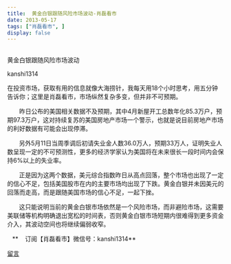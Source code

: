 ```yaml
---
title:  黄金白银跟随风险市场波动-肖磊看市
date: 2013-05-17
tags: ["肖磊看市", ]
display: false
---
```



## 



黄金白银跟随风险市场波动




kanshi1314




在投资市场，获取有用的信息就像大海捞针，我每天用18个小时思考，用五分钟告诉你；这里是肖磊看市，市场纵然复杂多变，但并非不可预期。


 　　昨日公布的美国相关数据不及预期，其中4月新屋开工总数年化85.3万户，预期97.3万户，这对持续复苏的美国房地产市场一个警示，也就是说目前房地产市场的利好数据有可能会出现停滞。 &nbsp; 

 &nbsp; &nbsp; &nbsp; &nbsp;另外5月11日当周季调后初请失业金人数36.0万人，预期33万人，证明失业人数呈现一定的不可预测性，更多的经济学家认为美国将在未来很长一段时间内会保持6%以上的失业率。

 &nbsp; &nbsp; &nbsp; &nbsp;正是因为这两个数据，美元综合指数昨日从高点回落，整个市场也出现了一定的信心不足，包括美国股市在内的主要市场均出现了下跌。黄金白银并未因美元的回落而走高，而是跟随美国市场的信心不足，一起下挫。

 &nbsp; &nbsp; &nbsp; &nbsp;这只能说明当前的黄金白银市场依然是一个风险市场，而非避险市场，这需要美联储等机构明确退出宽松的时间表，否则黄金白银市场短期内很难得到更多资金介入，其波动空间也将继续偏弱收窄。

 

 

 &nbsp; &nbsp;** &nbsp; &nbsp;订阅【肖磊看市】微信号：kanshi1314**









[留言](javascript:;)